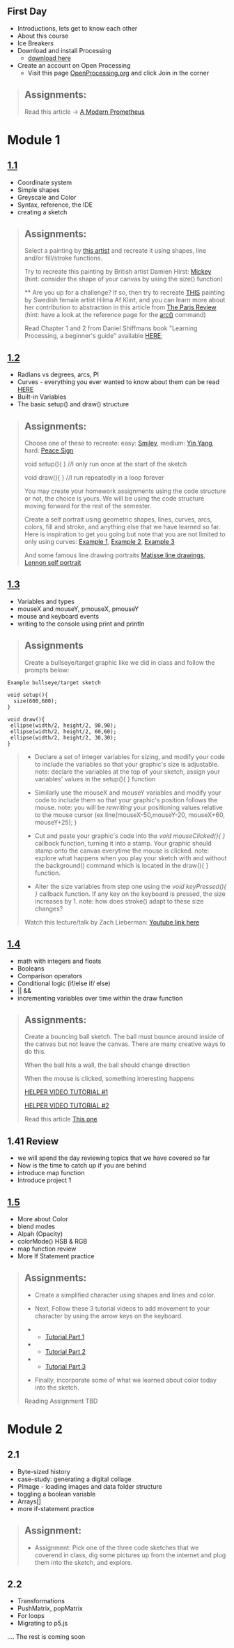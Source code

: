 ## First Day
* Introductions, lets get to know each other
* About this course
* Ice Breakers
* Download and install Processing
  * [download here](https://processing.org/download/)
* Create an account on Open Processing
  * Visit this page [OpenProcessing.org](www.openprocessing.org) and click Join in the corner
> ## Assignments:
> Read this article -> [A Modern Prometheus](https://medium.com/processing-foundation/a-modern-prometheus-59aed94abe85)

# Module 1
## [1.1](https://github.com/dacaldera/CFTA_Spring2021/blob/main/Course%20Materials/Modules/1_1.md)
* Coordinate system
* Simple shapes
* Greyscale and Color
* Syntax, reference, the IDE
* creating a sketch
> ## Assignments:
> Select a painting by [this artist](https://www.google.com/search?q=mondrian&tbm=isch&chips=q:mondrian,g_1:art:RCyBiMoxD-g%3D&hl=en&sa=X&ved=2ahUKEwiIgaSKzanuAhWKY60KHXFPB9EQ4lYoAHoECAEQGQ&biw=1392&bih=725) and recreate it using shapes, line and/or fill/stroke functions.
> 
> Try to recreate this painting by British artist Damien Hirst: [Mickey](http://www.damienhirst.com/mickey) (hint: consider the shape of your canvas by using the size() function) 
> 
> ** Are you up for a challenge? If so, then try to recreate [THIS](https://www.theparisreview.org/blog/wp-content/uploads/2018/10/hilma_af_klint_svanen.jpg) painting by Swedish female artist Hilma Af Klint, and you can learn more about her contribution to abstraction in this article from [The Paris Review](https://www.theparisreview.org/blog/2018/10/12/the-first-abstract-painter-was-a-woman/) (hint: have a look at the reference page for the [arc()](https://processing.org/reference/arc_.html) command)
>
> Read Chapter 1 and 2 from Daniel Shiffmans book "Learning Processing, a beginner's guide" available [HERE](https://github.com/dacaldera/CFTA_Spring2021/blob/main/Course%20Materials/Readings/Learning_Processing_by_Daniel_Shiffman.pdf);

## [1.2](https://github.com/dacaldera/CFTA_Spring2021/blob/main/Course%20Materials/Modules/1_2.md)
* Radians vs degrees, arcs, PI
* Curves - everything you ever wanted to know about them can be read [HERE](https://processing.org/tutorials/curves/)
* Built-in Variables
* The basic setup() and draw() structure
> ## Assignments:
> Choose one of these to recreate: easy: [Smiley](https://www.google.com/search?q=90%27s+smiley&hl=en&sxsrf=ALeKk004_aV8J0w9Lg6KTb-a01KB8tb0aw:1611115594978&source=lnms&tbm=isch&sa=X&ved=2ahUKEwjY6eul0anuAhWFU80KHX0OBxkQ_AUoAXoECBcQAw&biw=1392&bih=725), medium: [Yin Yang](https://www.google.com/search?q=Yin+Yang&tbm=isch&ved=2ahUKEwj1xdGC0qnuAhUWhqwKHbfqDLgQ2-cCegQIABAA&oq=Yin+Yang&gs_lcp=CgNpbWcQAzIHCAAQsQMQQzIECAAQQzIHCAAQsQMQQzIECAAQQzIHCAAQsQMQQzIKCAAQsQMQgwEQQzIICAAQsQMQgwEyBQgAELEDMgcIABCxAxBDMgcIABCxAxBDOgQIIxAnOgIIAFCbqgFYm7UBYNu5AWgAcAB4AIABaIgB8wWSAQM2LjKYAQCgAQGqAQtnd3Mtd2l6LWltZ8ABAQ&sclient=img&ei=Da0HYLWLI5aMsgW31bPACw&bih=725&biw=1392&hl=en), hard: [Peace Sign](https://www.google.com/search?q=peace+sign&tbm=isch&ved=2ahUKEwjI0O3_0anuAhUKb60KHY3tDckQ2-cCegQIABAA&oq=peace+sign&gs_lcp=CgNpbWcQAzIHCAAQsQMQQzIFCAAQsQMyBQgAELEDMgIIADIFCAAQsQMyBQgAELEDMgUIABCxAzIFCAAQsQMyBQgAELEDMgcIABCxAxBDUIciWIciYIUkaABwAHgAgAFgiAFgkgEBMZgBAKABAaoBC2d3cy13aXotaW1nwAEB&sclient=img&ei=B60HYIixLYretQWN27fIDA&bih=725&biw=1392&hl=en)
> 
>void setup(){  } //I only run once at the start of the sketch
>
>void draw(){  } //I run repeatedly in a loop forever
>
>You may create your homework assignments using the code structure or not, the choice is yours. We will be using the code structure moving forward for the rest of the semester.
>
> Create a self portrait using geometric shapes, lines, curves, arcs, colors, fill and stroke, and anything else that we have learned so far. Here is inspiration to get you going but note that you are not limited to only using curves: [Example 1](http://blog.ocad.ca/wordpress/gart1b70-fw201203-01/files/2013/01/selfportrait-processing.png), [Example 2](http://blog.ocad.ca/wordpress/gart1b70-fw201203-01/2013/01/processing-self-portrait-emma-burkeitt/), [Example 3](https://enginayaz.files.wordpress.com/2011/09/portrait.jpg)
>
>And some famous line drawing portraits [Matisse line drawings](https://www.google.com/search?q=henri+matisse+woman+face+line+drawing&tbm=isch&ved=2ahUKEwiJs4ix1qnuAhUPE6wKHYY9C4gQ2-cCegQIABAA&oq=henri+matisse+woman+face+line+drawing&gs_lcp=CgNpbWcQAzIECCMQJ1CkF1ibGGCwGmgAcAB4AIABY4gBwgGSAQEymAEAoAEBqgELZ3dzLXdpei1pbWfAAQE&sclient=img&ei=oLEHYInjKY-msAWG-6zACA&bih=725&biw=1392&hl=en), [Lennon self portrait](https://www.google.com/search?q=john+lennon+self+portrait+-h&tbm=isch&ved=2ahUKEwjAlar-trvuAhUVFqwKHcSyAXMQ2-cCegQIABAA&oq=john+lennon+self+portrait+-h&gs_lcp=CgNpbWcQA1DZJljZJmDoKmgAcAB4AIABRogBRpIBATGYAQCgAQGqAQtnd3Mtd2l6LWltZ8ABAQ&sclient=img&ei=oAARYMDFBJWssAXE5YaYBw&bih=725&biw=1392)
>


## [1.3](https://github.com/dacaldera/CFTA_Spring2021/blob/main/Course%20Materials/Modules/1_3.md)
* Variables and types
* mouseX and mouseY, pmouseX, pmouseY
* mouse and keyboard events
* writing to the console using print and println
> ## Assignments
>
> Create a bullseye/target graphic like we did in class and follow the prompts below:
```
Example bullseye/target sketch

void setup(){
  size(600,600);
}

void draw(){
 ellipse(width/2, height/2, 90,90);
 ellipse(width/2, height/2, 60,60);
 ellipse(width/2, height/2, 30,30);
}
```
>
> * Declare a set of integer variables for sizing, and modify your code to include the variables so that your graphic's size is adjustable. note: declare the variables at the top of your sketch, assign your variables' values in the setup(){  } function
>
> * Similarly use the mouseX and mouseY variables and modify your code to include them so that your graphic's position follows the mouse. note: you will be *rewriting* your positioning values relative to the mouse cursor (ex line(mouseX-50,mouseY-20, mouseX+60, mouseY+25); )
>
> * Cut and paste your graphic's code into the *void mouseClicked(){  }* callback function, turning it into a stamp. Your graphic should stamp onto the canvas everytime the mouse is clicked. note: explore what happens when you play your sketch with and without the background() command which is located in the draw(){  } function. 
>
> * Alter the size variables from step one using the *void keyPressed(){  }* callback function. If any key on the keyboard is pressed, the size increases by 1. note: how does stroke() adapt to these size changes?  
>
> Watch this lecture/talk by Zach Lieberman: [Youtube link here](https://www.youtube.com/watch?v=bmztlO9_Wvo)

## [1.4](https://github.com/dacaldera/CFTA_Spring2021/blob/main/Course%20Materials/Modules/1_4.md)
* math with integers and floats
* Booleans
* Comparison operators
* Conditional logic (if/else if/ else)
* || &&
* incrementing variables over time within the draw function
> ## Assignments:
> Create a bouncing ball sketch. The ball must bounce around inside of the canvas but not leave the canvas. There are many creative ways to do this. 
>
> When the ball hits a wall, the ball should change direction
>
> When the mouse is clicked, something interesting happens
>
>[HELPER VIDEO TUTORIAL #1](https://www.youtube.com/watch?v=U5cOB3KgFWQ)
>
>[HELPER VIDEO TUTORIAL #2](https://www.youtube.com/watch?v=YIKRXl3wH8Y)
>
> Read this article [This one](https://medium.com/better-programming/heres-what-i-learned-from-30-days-of-creative-coding-a-codevember-retrospective-8c05a8497d24)

## 1.41 Review
* we will spend the day reviewing topics that we have covered so far
* Now is the time to catch up if you are behind
* introduce map function
* Introduce project 1

## [1.5](https://github.com/dacaldera/CFTA_Spring2021/blob/main/Course%20Materials/Modules/1_5.md)
* More about Color
* blend modes
* Alpah (Opacity)
* colorMode() HSB & RGB
* map function review
* More If Statement practice

> ## Assignments:
>
> * Create a simplified character using shapes and lines and color.
>
> * Next, Follow these 3 tutorial videos to add movement to your character by using the arrow keys on the keyboard. 
>
> * * [Tutorial Part 1](https://www.youtube.com/watch?v=77L0eaBgaiI&list=PLlulQ8ha7kMNE2yMWRsIGCdMcbGlVJ_-N&index=3)
>
> * * [Tutorial Part 2](https://www.youtube.com/watch?v=TrKFvrNTSNA&list=PLlulQ8ha7kMNE2yMWRsIGCdMcbGlVJ_-N&index=4)
> 
> * * [Tutorial Part 3](https://www.youtube.com/watch?v=uTw48yJ6aP8&list=PLlulQ8ha7kMNE2yMWRsIGCdMcbGlVJ_-N&index=5)
>
> * Finally, incorporate some of what we learned about color today into the sketch.
> 
> Reading Assignment TBD


# Module 2
## 2.1
* Byte-sized history
* case-study: generating a digital collage
* PImage - loading images and data folder structure
* toggling a boolean variable
* Arrays[]
* more if-statement practice

> ## Assignment:
>
> * Assignment: Pick one of the three code sketches that we coverend in class, dig some pictures up from the internet and plug them into the sketch, and explore.

## 2.2
* Transformations
* PushMatrix, popMatrix
* For loops
* Migrating to p5.js

.... The rest is coming soon





